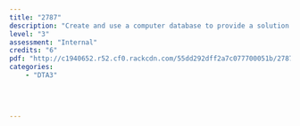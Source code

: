 ```yaml
---
title: "2787"
description: "Create and use a computer database to provide a solution for organisational use"
level: "3"
assessment: "Internal"
credits: "6"
pdf: "http://c1940652.r52.cf0.rackcdn.com/55dd292dff2a7c077700051b/2787.pdf"
categories:
    - "DTA3"
    
    
    
    
---
```

